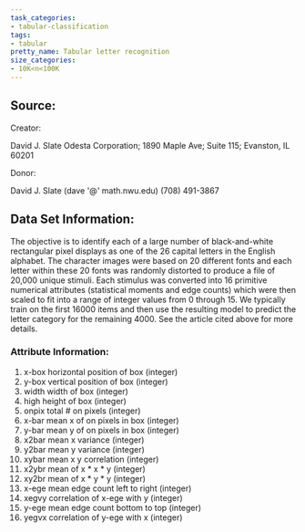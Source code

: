 ```yaml
---
task_categories:
- tabular-classification
tags:
- tabular
pretty_name: Tabular letter recognition
size_categories:
- 10K<n<100K
---
```


## Source:

Creator:

David J. Slate
Odesta Corporation; 1890 Maple Ave; Suite 115; Evanston, IL 60201

Donor:

David J. Slate (dave '@' math.nwu.edu) (708) 491-3867

## Data Set Information:

The objective is to identify each of a large number of black-and-white rectangular pixel displays as one of the 26 capital letters in the English alphabet. The character images were based on 20 different fonts and each letter within these 20 fonts was randomly distorted to produce a file of 20,000 unique stimuli. Each stimulus was converted into 16 primitive numerical attributes (statistical moments and edge counts) which were then scaled to fit into a range of integer values from 0 through 15. We typically train on the first 16000 items and then use the resulting model to predict the letter category for the remaining 4000. See the article cited above for more details.

### Attribute Information:

1. x-box horizontal position of box (integer)
2. y-box vertical position of box (integer)
3. width width of box (integer)
4. high height of box (integer)
5. onpix total # on pixels (integer)
6. x-bar mean x of on pixels in box (integer)
7. y-bar mean y of on pixels in box (integer)
8. x2bar mean x variance (integer)
9. y2bar mean y variance (integer)
10. xybar mean x y correlation (integer)
11. x2ybr mean of x * x * y (integer)
12. xy2br mean of x * y * y (integer)
13. x-ege mean edge count left to right (integer)
14. xegvy correlation of x-ege with y (integer)
15. y-ege mean edge count bottom to top (integer)
16. yegvx correlation of y-ege with x (integer)